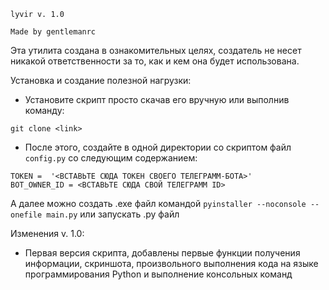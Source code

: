 `lyvir v. 1.0`

`Made by gentlemanrc`

Эта утилита создана в ознакомительных целях,
создатель не несет никакой ответственности за то, как и кем она будет использована.

Установка и создание полезной нагрузки:

* Установите скрипт просто скачав его вручную или 
выполнив команду:

`git clone <link>`

* После этого, создайте в одной директории со скриптом файл
`config.py` со следующим содержанием:

`TOKEN =  '<ВСТАВЬТЕ СЮДА ТОКЕН СВОЕГО ТЕЛЕГРАММ-БОТА>'`<br>`BOT_OWNER_ID = <ВСТАВЬТЕ СЮДА СВОЙ ТЕЛЕГРАММ ID>`

А далее можно создать .exe файл командой 
`pyinstaller --noconsole --onefile main.py`
или запускать .py файл 

Изменения v. 1.0:
* Первая версия скрипта, добавлены первые функции получения информации,
скриншота, 
произвольного выполнения кода на языке программирования Python
и выполнение консольных команд
